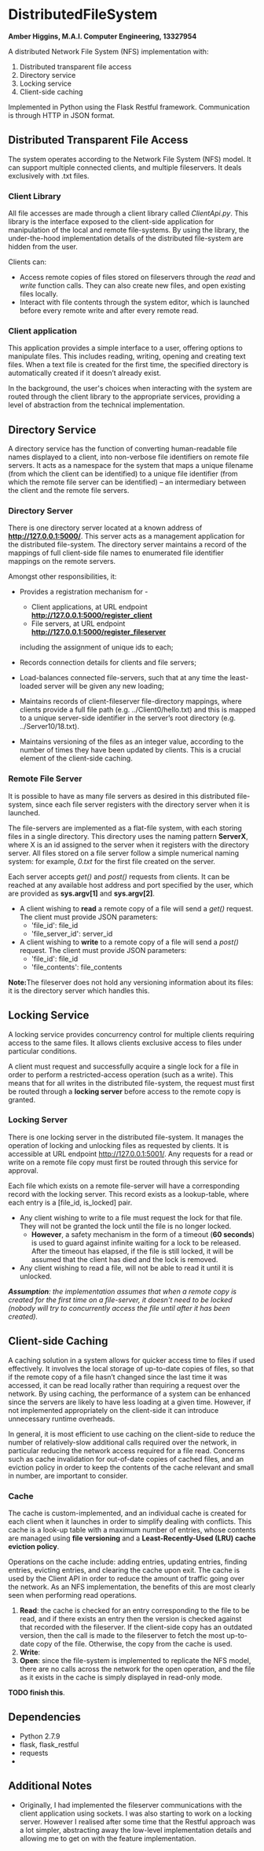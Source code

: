 # DistributedFileSystem
<b>Amber Higgins, M.A.I. Computer Engineering, 13327954</b>

A distributed Network File System (NFS) implementation with:
1.	Distributed transparent file access
2.	Directory service
3.	Locking service
4.	Client-side caching

Implemented in Python using the Flask Restful framework. Communication is through HTTP in JSON format.


## Distributed Transparent File Access
The system operates according to the Network File System (NFS) model. It can support multiple connected clients, and multiple fileservers. It deals exclusively with .txt files.

### Client Library
All file accesses are made through a client library called <i>ClientApi.py</i>. This library is the interface exposed to the client-side application for manipulation of the local and remote file-systems. By using the library, the under-the-hood implementation details of the distributed file-system are hidden from the user.

Clients can:
* Access remote copies of files stored on fileservers through the <i>read</i> and <i>write</i> function calls. They can also create new files, and open existing files locally.
* Interact with file contents through the system editor, which is launched before every remote write and after every remote read.

### Client application
This application provides a simple interface to a user, offering options to manipulate files. This includes reading, writing, opening and creating text files. When a text file is created for the first time, the specified directory is automatically created if it doesn’t already exist.

In the background, the user's choices when interacting with the system are routed through the client library to the appropriate services, providing a level of abstraction from the technical implementation.


## Directory Service
A directory service has the function of converting human-readable file names displayed to a client, into non-verbose file identifiers on remote file servers. It acts as a namespace for the system that maps a unique filename (from which the client can be identified) to a unique file identifier (from which the remote file server can be identified) – an intermediary between the client and the remote file servers.

### Directory Server
There is one directory server located at a known address of <b>http://127.0.0.1:5000/</b>. This server acts as a management application for the distributed file-system.  The directory server maintains a record of the mappings of full client-side file names to enumerated file identifier mappings on the remote servers.

Amongst other responsibilities, it:
* Provides a registration mechanism for -
  * Client applications, at URL endpoint <b>http://127.0.0.1:5000/register_client</b>
  * File servers, at URL endpoint <b>http://127.0.0.1:5000/register_fileserver</b>
  
  including the assignment of unique ids to each;
* Records connection details for clients and file servers;
* Load-balances connected file-servers, such that at any time the least-loaded server will be given any new loading;
* Maintains records of client-fileserver file-directory mappings, where clients provide a full file path (e.g. ../Client0/hello.txt) and this is mapped to a unique server-side identifier in the server’s root directory (e.g. ../Server10/18.txt).
* Maintains versioning of the files as an integer value, according to the number of times they have been updated by clients. This is a crucial element of the client-side caching.



### Remote File Server
It is possible to have as many file servers as desired in this distributed file-system, since each file server registers with the directory server when it is launched.

The file-servers are implemented as a flat-file system, with each storing files in a single directory. This directory uses the naming pattern <b>ServerX</b>, where X is an id assigned to the server when it registers with the directory server. All files stored on a file server follow a simple numerical naming system: for example, <i>0.txt</i> for the first file created on the server.

Each server accepts <i>get()</i> and <i>post()</i> requests from clients. It can be reached at any available host address and port specified by the user, which are provided as <b>sys.argv[1]</b> and <b>sys.argv[2]</b>.

* A client wishing to <b>read</b> a remote copy of a file will send a <i>get()</i> request. The client must provide JSON parameters:
  * 'file_id': file_id
  * 'file_server_id': server_id
* A client wishing to <b>write</b> to a remote copy of a file will send a <i>post()</i> request. The client must provide JSON parameters:
  * 'file_id': file_id
  * 'file_contents': file_contents

<b>Note:</b>The fileserver does not hold any versioning information about its files: it is the directory server which handles this.

## Locking Service
A locking service provides concurrency control for multiple clients requiring access to the same files. It allows clients exclusive access to files under particular conditions.

A client must request and successfully acquire a single lock for a file in order to perform a restricted-access operation (such as a write). This means that for all writes in the distributed file-system, the request must first be routed through a <b>locking server</b> before access to the remote copy is granted.

### Locking Server
There is one locking server in the distributed file-system. It manages the operation of locking and unlocking files as requested by clients. It is accessible at URL endpoint http://127.0.0.1:5001/. Any requests for a read or write on a remote file copy must first be routed through this service for approval.

Each file which exists on a remote file-server will have a corresponding record with the locking server. This record exists as a lookup-table, where each entry is a [file_id, is_locked] pair.
* Any client wishing to write to a file must request the lock for that file. They will not be granted the lock until the file is no longer locked.
  * <b>However</b>, a safety mechanism in the form of a timeout (<b>60 seconds</b>) is used to guard against infinite waiting for a lock to be released. After the timeout has elapsed, if the file is still locked, it will be assumed that the client has died and the lock is removed.
* Any client wishing to read a file, will not be able to read it until it is unlocked.

<i><b>Assumption</b>: the implementation assumes that when a remote copy is created for the first time on a file-server, it doesn't need to be locked (nobody will try to concurrently access the file until after it has been created).</i>


## Client-side Caching
A caching solution in a system allows for quicker access time to files if used effectively. It involves the local storage of up-to-date copies of files, so that if the remote copy of a file hasn’t changed since the last time it was accessed, it can be read locally rather than requiring a request over the network. By using caching, the performance of a system can be enhanced since the servers are likely to have less loading at a given time. However, if not implemented appropriately on the client-side it can introduce unnecessary runtime overheads.

In general, it is most efficient to use caching on the client-side to reduce the number of relatively-slow additional calls required over the network, in particular reducing the network access required for a file read. Concerns such as cache invalidation for out-of-date copies of cached files, and an eviction policy in order to keep the contents of the cache relevant and small in number, are important to consider.

### Cache
The cache is custom-implemented, and an individual cache is created for each client when it launches in order to simplify dealing with conflicts. This cache is a look-up table with a maximum number of entries, whose contents are managed using <b>file versioning</b> and a <b>Least-Recently-Used (LRU) cache eviction policy</b>.

Operations on the cache include: adding entries, updating entries, finding entries, evicting entries, and clearing the cache upon exit.
The cache is used by the Client API in order to reduce the amount of traffic going over the network. As an NFS implementation, the benefits of this are most clearly seen when performing read operations.
1.	<b>Read</b>: the cache is checked for an entry corresponding to the file to be read, and if there exists an entry then the version is checked against that recorded with the fileserver. If the client-side copy has an outdated version, then the call is made to the fileserver to fetch the most up-to-date copy of the file. Otherwise, the copy from the cache is used.
2.	<b>Write</b>:
3.	<b>Open</b>: since the file-system is implemented to replicate the NFS model, there are no calls across the network for the open operation, and the file as it exists in the cache is simply displayed in read-only mode.

<b>TODO finish this</b>.


## Dependencies
* Python 2.7.9
* flask, flask_restful
* requests
*

## Additional Notes
* Originally, I had implemented the fileserver communications with the client application using sockets. I was also starting to work on a locking server. However I realised after some time that the Restful approach was a lot simpler, abstracting away the low-level implementation details and allowing me to get on with the feature implementation.
